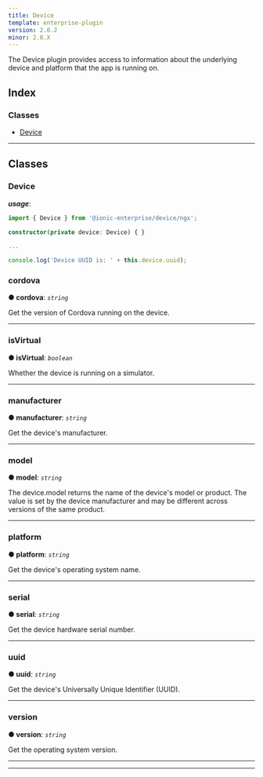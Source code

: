 ```yaml
---
title: Device
template: enterprise-plugin
version: 2.0.2
minor: 2.0.X
---
```


The Device plugin provides access to information about the underlying device and platform that the app is running on.

<native-ent-install plugin-id="device" variables=""></native-ent-install>

## Index

### Classes

* [Device](#device)

* * *

## Classes

<a id="device"></a>

### Device

***usage***:

```typescript
import { Device } from '@ionic-enterprise/device/ngx';

constructor(private device: Device) { }

...

console.log('Device UUID is: ' + this.device.uuid);
```

<a id="device.cordova"></a>

### cordova

**● cordova**: *`string`*

Get the version of Cordova running on the device.

* * *

<a id="device.isvirtual"></a>

### isVirtual

**● isVirtual**: *`boolean`*

Whether the device is running on a simulator.

* * *

<a id="device.manufacturer"></a>

### manufacturer

**● manufacturer**: *`string`*

Get the device's manufacturer.

* * *

<a id="device.model"></a>

### model

**● model**: *`string`*

The device.model returns the name of the device's model or product. The value is set by the device manufacturer and may be different across versions of the same product.

* * *

<a id="device.platform"></a>

### platform

**● platform**: *`string`*

Get the device's operating system name.

* * *

<a id="device.serial"></a>

### serial

**● serial**: *`string`*

Get the device hardware serial number.

* * *

<a id="device.uuid"></a>

### uuid

**● uuid**: *`string`*

Get the device's Universally Unique Identifier (UUID).

* * *

<a id="device.version"></a>

### version

**● version**: *`string`*

Get the operating system version.

* * *

* * *